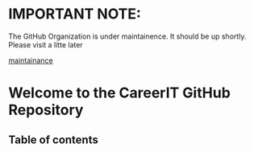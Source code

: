 # IMPORTANT NOTE: 

The GitHub Organization is under maintainence. It should be up shortly. Please visit a litte later

[maintainance](./come_back_later.jpg)



# Welcome to the CareerIT GitHub Repository

## Table of contents


